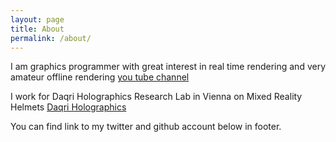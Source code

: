 ```yaml
---
layout: page
title: About
permalink: /about/
---
```


I am graphics programmer with great interest in real time rendering and very amateur offline rendering [you tube channel](https://www.youtube.com/channel/UCEYIi_V3b9eAjcLC2iYaFnQ?view_as=subscriber)

I work for Daqri Holographics Research Lab in Vienna on Mixed Reality Helmets
[Daqri Holographics](www.daqri.com)

You can find link to my twitter and github account below in footer.
